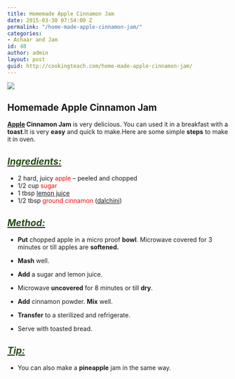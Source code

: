 ```yaml
---
title: Homemade Apple Cinnamon Jam
date: 2015-03-30 07:54:00 Z
permalink: "/home-made-apple-cinnamon-jam/"
categories:
- Achaar and Jam
id: 48
author: admin
layout: post
guid: http://cookingteach.com/home-made-apple-cinnamon-jam/
---
```


[![](http://1.bp.blogspot.com/-kP_WXwQonj8/VRV-eDlL0qI/AAAAAAAAAMg/5_Ha2riGdyw/s1600/Apple-Cinnamon-Jam_big.jpg)](http://1.bp.blogspot.com/-kP_WXwQonj8/VRV-eDlL0qI/AAAAAAAAAMg/5_Ha2riGdyw/s1600/Apple-Cinnamon-Jam_big.jpg)

## Homemade Apple Cinnamon Jam

**[Apple](http://en.wikipedia.org/wiki/Apple_juice "Apple juice") Cinnamon Jam** is very delicious. You can used it in a breakfast with a **toast**.It is very **easy** and quick to make.Here are some simple **steps** to make it in oven.

## _<u><span style="color: #274e13;">Ingredients:</span></u>_

*   2 hard, juicy <span style="color: red;">apple</span> – peeled and chopped
*   1/2 cup <span style="color: red;">sugar</span>
*   1 tbsp <span style="color: red;">[lemon juice](http://en.wikipedia.org/wiki/Lemonade "Lemonade")</span>
*   1/2 tbsp <span style="color: red;">ground cinnamon</span> ([dalchini](http://en.wikipedia.org/wiki/Cinnamon "Cinnamon"))

## _<u><span style="color: #274e13;">Method:</span></u>_

*   **Put** chopped apple in a micro proof **bowl**. Microwave covered for 3 minutes or till apples are **softened.**
*   **Mash** well.

*   **Add** a sugar and lemon juice.
*   Microwave **uncovered** for 8 minutes or till **dry**.
*   **Add** cinnamon powder. **Mix** well.
*   **Transfer** to a sterilized and refrigerate.
*   Serve with toasted bread.

## _<u><span style="color: #274e13;">Tip:</span></u>_

*   You can also make a **pineapple** jam in the same way.
